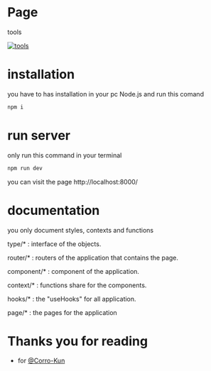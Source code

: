 # Page

tools

[![tools](https://skillicons.dev/icons?i=react,vite,ts)]()

# installation
you have to has installation in your pc Node.js and run this comand
```bash
npm i
```

# run server
only run this command in your terminal
```bash
npm run dev
```

you can visit the page http://localhost:8000/

# documentation
you only document styles, contexts and functions

type/* : interface of the objects.

router/* : routers of the application that contains the page.

component/* : component of the application.

context/* : functions share for the components.

hooks/* : the "useHooks" for all application.

page/* : the pages for the application

# Thanks you for reading
- for [@Corro-Kun](https://github.com/Corro-Kun)

